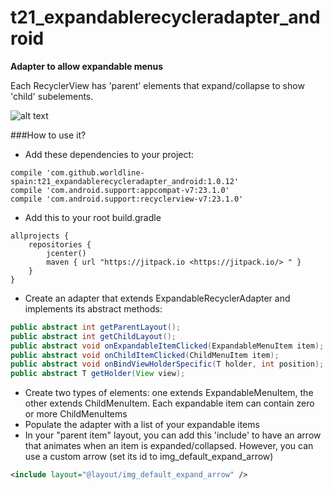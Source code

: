# t21_expandablerecycleradapter_android
**Adapter to allow expandable menus**

Each RecyclerView has 'parent' elements that expand/collapse to show 'child' subelements. 

![alt text](https://github.com/worldline-spain/t21_expandablerecycleradapter_android/blob/master/ExpandableRecyclerAdapter-capture-smaller.png "")

###How to use it?
- Add these dependencies to your project:
```
compile 'com.github.worldline-spain:t21_expandablerecycleradapter_android:1.0.12'
compile 'com.android.support:appcompat-v7:23.1.0'
compile 'com.android.support:recyclerview-v7:23.1.0'
```
- Add this to your root build.gradle
```
allprojects {
    repositories {
        jcenter()
        maven { url "https://jitpack.io <https://jitpack.io/> " }
    }
}

```
- Create an adapter that extends ExpandableRecyclerAdapter and implements its abstract methods:
```java
public abstract int getParentLayout();
public abstract int getChildLayout();
public abstract void onExpandableItemClicked(ExpandableMenuItem item);
public abstract void onChildItemClicked(ChildMenuItem item);
public abstract void onBindViewHolderSpecific(T holder, int position);
public abstract T getHolder(View view);
```
- Create two types of elements: one extends ExpandableMenuItem, the other extends ChildMenuItem. Each expandable item can contain zero or more ChildMenuItems
- Populate the adapter with a list of your expandable items
- In your "parent item" layout, you can add this 'include' to have an arrow that animates when an item is expanded/collapsed. However, you can use a custom arrow (set its id to img_default_expand_arrow)
```xml
<include layout="@layout/img_default_expand_arrow" />
```
